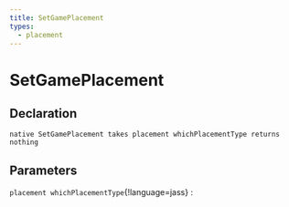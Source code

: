 ```yaml
---
title: SetGamePlacement
types:
  - placement
---
```


# SetGamePlacement

## Declaration

```jass
native SetGamePlacement takes placement whichPlacementType returns nothing
```

## Parameters
`placement whichPlacementType`{!language=jass}
: 
